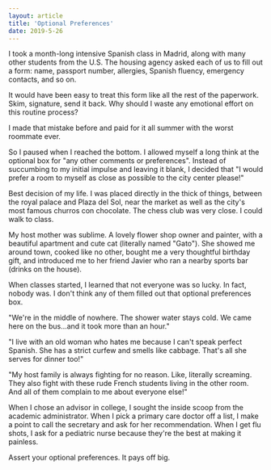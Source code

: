 ```yaml
---
layout: article
title: 'Optional Preferences'
date: 2019-5-26
---
```


I took a month-long intensive Spanish class in Madrid, along with many other students from the U.S. The housing agency asked each of us to fill out a form: name, passport number, allergies, Spanish fluency, emergency contacts, and so on.

It would have been easy to treat this form like all the rest of the paperwork. Skim, signature, send it back. Why should I waste any emotional effort on this routine process?

I made that mistake before and paid for it all summer with the worst roommate ever.

So I paused when I reached the bottom. I allowed myself a long think at the optional box for "any other comments or preferences". Instead of succumbing to my initial impulse and leaving it blank, I decided that "I would prefer a room to myself as close as possible to the city center please!"

Best decision of my life. I was placed directly in the thick of things, between the royal palace and Plaza del Sol, near the market as well as the city's most famous churros con chocolate. The chess club was very close. I could walk to class.

My host mother was sublime. A lovely flower shop owner and painter, with a beautiful apartment and cute cat (literally named "Gato"). She showed me around town, cooked like no other, bought me a very thoughtful birthday gift, and introduced me to her friend Javier who ran a nearby sports bar (drinks on the house).

When classes started, I learned that not everyone was so lucky. In fact, nobody was. I don't think any of them filled out that optional preferences box.

"We're in the middle of nowhere. The shower water stays cold. We came here on the bus...and it took more than an hour."

"I live with an old woman who hates me because I can't speak perfect Spanish. She has a strict curfew and smells like cabbage. That's all she serves for dinner too!"

"My host family is always fighting for no reason. Like, literally screaming. They also fight with these rude French students living in the other room. And all of them complain to me about everyone else!"

When I chose an advisor in college, I sought the inside scoop from the academic administrator. When I pick a primary care doctor off a list, I make a point to call the secretary and ask for her recommendation. When I get flu shots, I ask for a pediatric nurse because they're the best at making it painless.

Assert your optional preferences. It pays off big.

